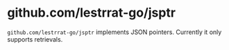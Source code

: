 # github.com/lestrrat-go/jsptr

`github.com/lestrrat-go/jsptr` implements JSON pointers. Currently it only supports retrievals.

<!-- INCLUDE(./jsptr_example_test.go) -->
<!-- END INCLUDE -->